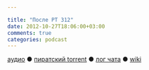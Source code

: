 ```yaml
---

title: "После РT 312"
date: 2012-10-27T18:06:00+03:00
comments: true
categories: podcast
---
```

[аудио](http://cdn.radio-t.com/rt312post.mp3) ● [пиратский torrent](http://pirates.radio-t.com/torrents/rt312post.mp3.torrent) ● [лог чата](http://chat.radio-t.com/logs/radio-t-312.html) ● [wiki](http://wiki.radio-t.com/%D0%9F%D0%BE%D1%81%D0%BB%D0%B5_%D0%A0%D0%A2_312) <audio src="http://cdn.radio-t.com/rt312post.mp3" preload="none">
